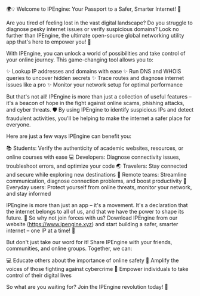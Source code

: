 🌍💡 Welcome to IPEngine: Your Passport to a Safer, Smarter Internet! 🚀

Are you tired of feeling lost in the vast digital landscape? Do you struggle to diagnose pesky internet issues or verify suspicious domains? Look no further than IPEngine, the ultimate open-source global networking utility app that's here to empower you! 💪

With IPEngine, you can unlock a world of possibilities and take control of your online journey. This game-changing tool allows you to:

✨ Lookup IP addresses and domains with ease
✨ Run DNS and WHOIS queries to uncover hidden secrets
✨ Trace routes and diagnose internet issues like a pro
✨ Monitor your network setup for optimal performance

But that's not all! IPEngine is more than just a collection of useful features – it's a beacon of hope in the fight against online scams, phishing attacks, and cyber threats. 🛡️ By using IPEngine to identify suspicious IPs and detect fraudulent activities, you'll be helping to make the internet a safer place for everyone.

Here are just a few ways IPEngine can benefit you:

📚 Students: Verify the authenticity of academic websites, resources, or online courses with ease
💻 Developers: Diagnose connectivity issues, troubleshoot errors, and optimize your code
🌏 Travelers: Stay connected and secure while exploring new destinations
🏢 Remote teams: Streamline communication, diagnose connection problems, and boost productivity
👥 Everyday users: Protect yourself from online threats, monitor your network, and stay informed

IPEngine is more than just an app – it's a movement. It's a declaration that the internet belongs to all of us, and that we have the power to shape its future. 💪 So why not join forces with us? Download IPEngine from our website (https://www.ipengine.xyz) and start building a safer, smarter internet – one IP at a time! 🚀

But don't just take our word for it! Share IPEngine with your friends, communities, and online groups. Together, we can:

💻 Educate others about the importance of online safety
📢 Amplify the voices of those fighting against cybercrime
💪 Empower individuals to take control of their digital lives

So what are you waiting for? Join the IPEngine revolution today! 🎉